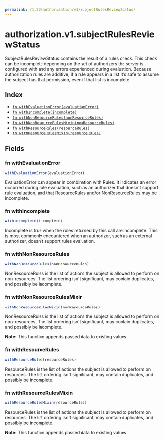 ```yaml
---
permalink: /1.22/authorization/v1/subjectRulesReviewStatus/
---
```


# authorization.v1.subjectRulesReviewStatus

SubjectRulesReviewStatus contains the result of a rules check. This check can be incomplete depending on the set of authorizers the server is configured with and any errors experienced during evaluation. Because authorization rules are additive, if a rule appears in a list it's safe to assume the subject has that permission, even if that list is incomplete.

## Index

* [`fn withEvaluationError(evaluationError)`](#fn-withevaluationerror)
* [`fn withIncomplete(incomplete)`](#fn-withincomplete)
* [`fn withNonResourceRules(nonResourceRules)`](#fn-withnonresourcerules)
* [`fn withNonResourceRulesMixin(nonResourceRules)`](#fn-withnonresourcerulesmixin)
* [`fn withResourceRules(resourceRules)`](#fn-withresourcerules)
* [`fn withResourceRulesMixin(resourceRules)`](#fn-withresourcerulesmixin)

## Fields

### fn withEvaluationError

```ts
withEvaluationError(evaluationError)
```

EvaluationError can appear in combination with Rules. It indicates an error occurred during rule evaluation, such as an authorizer that doesn't support rule evaluation, and that ResourceRules and/or NonResourceRules may be incomplete.

### fn withIncomplete

```ts
withIncomplete(incomplete)
```

Incomplete is true when the rules returned by this call are incomplete. This is most commonly encountered when an authorizer, such as an external authorizer, doesn't support rules evaluation.

### fn withNonResourceRules

```ts
withNonResourceRules(nonResourceRules)
```

NonResourceRules is the list of actions the subject is allowed to perform on non-resources. The list ordering isn't significant, may contain duplicates, and possibly be incomplete.

### fn withNonResourceRulesMixin

```ts
withNonResourceRulesMixin(nonResourceRules)
```

NonResourceRules is the list of actions the subject is allowed to perform on non-resources. The list ordering isn't significant, may contain duplicates, and possibly be incomplete.

**Note:** This function appends passed data to existing values

### fn withResourceRules

```ts
withResourceRules(resourceRules)
```

ResourceRules is the list of actions the subject is allowed to perform on resources. The list ordering isn't significant, may contain duplicates, and possibly be incomplete.

### fn withResourceRulesMixin

```ts
withResourceRulesMixin(resourceRules)
```

ResourceRules is the list of actions the subject is allowed to perform on resources. The list ordering isn't significant, may contain duplicates, and possibly be incomplete.

**Note:** This function appends passed data to existing values